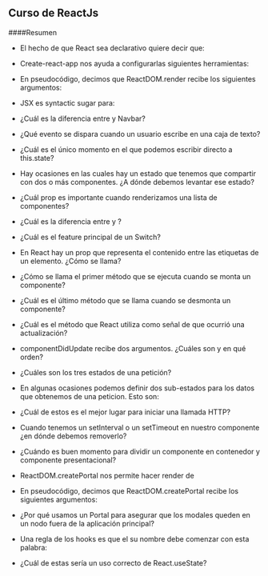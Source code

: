 ## Curso de ReactJs

####Resumen

- El hecho de que React sea declarativo quiere decir que:

- Create-react-app nos ayuda a configurarlas siguientes herramientas:

- En pseudocódigo, decimos que ReactDOM.render recibe los siguientes argumentos:

- JSX es syntactic sugar para:

- ¿Cuál es la diferencia entre <Navbar /> y Navbar?

- ¿Qué evento se dispara cuando un usuario escribe en una caja de texto?

- ¿Cuál es el único momento en el que podemos escribir directo a this.state?

- Hay ocasiones en las cuales hay un estado que tenemos que compartir con dos o más componentes. ¿A dónde debemos levantar ese estado?

- ¿Cuál prop es importante cuando renderizamos una lista de componentes?

- ¿Cuál es la diferencia entre <Link> y <a >?

- ¿Cuál es el feature principal de un Switch?

- En React hay un prop que representa el contenido entre las etiquetas de un elemento. ¿Cómo se llama?

- ¿Cómo se llama el primer método que se ejecuta cuando se monta un componente?

- ¿Cuál es el último método que se llama cuando se desmonta un componente?

- ¿Cuál es el método que React utiliza como señal de que ocurrió una actualización?

- componentDidUpdate recibe dos argumentos. ¿Cuáles son y en qué orden?

- ¿Cuáles son los tres estados de una petición?

- En algunas ocasiones podemos definir dos sub-estados para los datos que obtenemos de una peticion. Esto son:

- ¿Cuál de estos es el mejor lugar para iniciar una llamada HTTP?

- Cuando tenemos un setInterval o un setTimeout en nuestro componente ¿en dónde debemos removerlo?

- ¿Cuándo es buen momento para dividir un componente en contenedor y componente presentacional?

- ReactDOM.createPortal nos permite hacer render de

- En pseudocódigo, decimos que ReactDOM.createPortal recibe los siguientes argumentos:

- ¿Por qué usamos un Portal para asegurar que los modales queden en un nodo fuera de la aplicación principal?

- Una regla de los hooks es que el su nombre debe comenzar con esta palabra:

- ¿Cuál de estas sería un uso correcto de React.useState?
